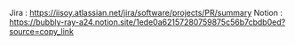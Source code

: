 Jira : https://iisoy.atlassian.net/jira/software/projects/PR/summary
Notion : https://bubbly-ray-a24.notion.site/1ede0a62157280759875c56b7cbdb0ed?source=copy_link

